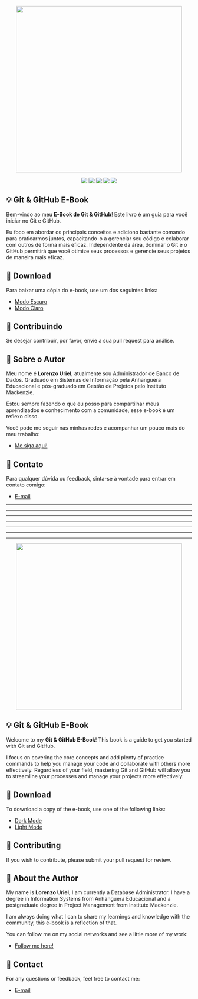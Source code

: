 <p align="center"><img src="https://imgur.com/rU4AHlZ.jpg" height="450" width="auto"></p>

<div align="center">
    <p>
	    <a name="stars"><img src="https://img.shields.io/github/stars/lorenzouriel/ebook-git-github?style=for-the-badge"></a>
	    <a name="forks"><img src="https://img.shields.io/github/forks/lorenzouriel/ebook-git-github?logoColor=green&style=for-the-badge"></a>
	    <a name="contributions"><img src="https://img.shields.io/github/contributors/lorenzouriel/ebook-git-github?logoColor=green&style=for-the-badge"></a>
	    <a name="madeWith"><img src="https://img.shields.io/badge/Made%20with-Markdown-1f425f.svg?style=for-the-badge"></a>
	    <a name="license"><img src="https://img.shields.io/github/license/lorenzouriel/ebook-git-github?style=for-the-badge"></a>
    </p>
</div>

## 💡 Git & GitHub E-Book
Bem-vindo ao meu **E-Book de Git & GitHub**! Este livro é um guia para você iniciar no Git e GitHub.

Eu foco em abordar os principais conceitos e adiciono bastante comando para praticarmos juntos, capacitando-o a gerenciar seu código e colaborar com outros de forma mais eficaz. Independente da área, dominar o Git e o GitHub permitirá que você otimize seus processos e gerencie seus projetos de maneira mais eficaz.

## 🚀 Download
Para baixar uma cópia do e-book, use um dos seguintes links:
- [Modo Escuro](https://github.com/lorenzouriel/ebook-git-github/blob/main/ebooks/portuguese/export/guia-git-github-dark.pdf)
- [Modo Claro](https://github.com/lorenzouriel/ebook-git-github/blob/main/ebooks/portuguese/export/guia-git-github-light.pdf)

## 🤲 Contribuindo
Se desejar contribuir, por favor, envie a sua pull request para análise.

## 👋 Sobre o Autor
Meu nome é **Lorenzo Uriel**, atualmente sou Administrador de Banco de Dados. Graduado em Sistemas de Informação pela Anhanguera Educacional e pós-graduado em Gestão de Projetos pelo Instituto Mackenzie.

Estou sempre fazendo o que eu posso para compartilhar meus aprendizados e conhecimento com a comunidade, esse e-book é um reflexo disso.

Você pode me seguir nas minhas redes e acompanhar um pouco mais do meu trabalho:
- [Me siga aqui!](https://linktr.ee/lorenzo_uriel)

## 📧 Contato

Para qualquer dúvida ou feedback, sinta-se à vontade para entrar em contato comigo:

- [E-mail](mailto:lorenzouriel394@gmail.com)


---
---
---
---
---
---
---

<p align="center"><img src="https://i.imgur.com/n11wHaF.png" height="450" width="auto"></p>

## 💡 Git & GitHub E-Book
Welcome to my **Git & GitHub E-Book**! This book is a guide to get you started with Git and GitHub.

I focus on covering the core concepts and add plenty of practice commands to help you manage your code and collaborate with others more effectively. Regardless of your field, mastering Git and GitHub will allow you to streamline your processes and manage your projects more effectively.

## 🚀 Download
To download a copy of the e-book, use one of the following links:
- [Dark Mode](https://github.com/lorenzouriel/ebook-git-github/blob/main/ebooks/english/export/guide-git-github-dark.pdf)
- [Light Mode](https://github.com/lorenzouriel/ebook-git-github/blob/main/ebooks/english/export/guide-git-github-light.pdf)

## 🤲 Contributing
If you wish to contribute, please submit your pull request for review.

## 👋 About the Author
My name is **Lorenzo Uriel**, I am currently a Database Administrator. I have a degree in Information Systems from Anhanguera Educacional and a postgraduate degree in Project Management from Instituto Mackenzie.

I am always doing what I can to share my learnings and knowledge with the community, this e-book is a reflection of that.

You can follow me on my social networks and see a little more of my work:
- [Follow me here!](https://linktr.ee/lorenzo_uriel)

## 📧 Contact

For any questions or feedback, feel free to contact me:

- [E-mail](mailto:lorenzouriel394@gmail.com)
